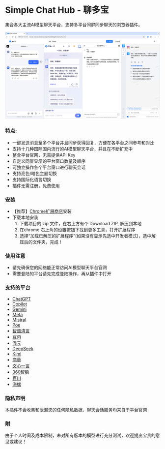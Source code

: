 # Simple Chat Hub - 聊多宝

集合各大主流AI模型聊天平台，支持多平台同屏同步聊天的浏览器插件。

[![Simple Chat Hub](https://raw.githubusercontent.com/jackyr/simple-chat-hub-extension/main/screenshots/screenshot_cn.jpg)](https://www.bilibili.com/video/BV1eD421N7vT/)

### 特点:
- 一键发送消息至多个平台并且同步获得回复，方便在各平台之间参考和对比
- 支持十几种国际国内流行的AI模型聊天平台，并且在不断扩充中
- 整合平台官网，无需提供API Key
- 自定义同屏显示的平台窗口数量及顺序
- 可独立操作各个平台窗口进行聊天会话
- 支持亮色/暗色主题切换
- 支持国际化语言切换
- 插件无需注册，免费使用

### 安装
- 【推荐】[Chrome扩展商店](https://chromewebstore.google.com/detail/dpfkgaedamhcmkkgeiajeggihmfjhhlj)安装
- 下载本地安装
  1. 下载项目的 zip 文件，在右上方有个 Download ZIP, 解压到本地
  2. 在chrome 右上角的设置按钮下找到更多工具，打开扩展程序
  3. 选择“加载已解压的扩展程序”(如果没有显示先选中开发者模式)，选中解压后的文件夹，完成！

### 使用注意
- 请先确保您的网络能正常访问AI模型聊天平台官网
- 需要登陆的平台请先完成登陆操作，再从插件中打开

### 支持的平台
- [ChatGPT](https://chatgpt.com/)
- [Copilot](https://copilot.microsoft.com/)
- [Gemini](https://gemini.google.com/)
- [Meta](https://www.meta.ai/)
- [Mistral](https://chat.mistral.ai/chat)
- [Poe](https://poe.com/)
- [智谱清言](https://chatglm.cn/)
- [豆包](https://www.doubao.com/)
- [混元](https://hunyuan.tencent.com/bot/)
- [DeepSeek](https://chat.deepseek.com/)
- [Kimi](https://kimi.moonshot.cn/)
- [商量](https://chat.sensetime.com/wb/chat/)
- [文心一言](https://yiyan.baidu.com/)
- [360智脑](https://chat.360.com/)
- [百川](https://www.baichuan-ai.com/chat)
- [海螺](https://hailuoai.com/)

### 隐私声明
本插件不会收集和泄漏您的任何隐私数据，聊天会话服务均来自于平台官网

<!-- ### 打赏
独立开发不易，如果您喜欢本插件或者觉得对您有所帮助，请我喝一杯咖啡吧！ -->

### 附
由于个人时间及成本限制，未对所有版本的模型进行充分测试，欢迎提出宝贵的意见或建议！